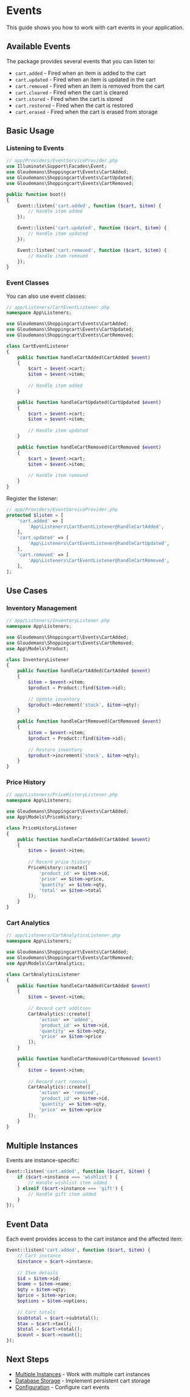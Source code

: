 # Events

This guide shows you how to work with cart events in your application.

## Available Events

The package provides several events that you can listen to:

- `cart.added` - Fired when an item is added to the cart
- `cart.updated` - Fired when an item is updated in the cart
- `cart.removed` - Fired when an item is removed from the cart
- `cart.cleared` - Fired when the cart is cleared
- `cart.stored` - Fired when the cart is stored
- `cart.restored` - Fired when the cart is restored
- `cart.erased` - Fired when the cart is erased from storage

## Basic Usage

### Listening to Events

```php
// app/Providers/EventServiceProvider.php
use Illuminate\Support\Facades\Event;
use Gloudemans\Shoppingcart\Events\CartAdded;
use Gloudemans\Shoppingcart\Events\CartUpdated;
use Gloudemans\Shoppingcart\Events\CartRemoved;

public function boot()
{
    Event::listen('cart.added', function ($cart, $item) {
        // Handle item added
    });

    Event::listen('cart.updated', function ($cart, $item) {
        // Handle item updated
    });

    Event::listen('cart.removed', function ($cart, $item) {
        // Handle item removed
    });
}
```

### Event Classes

You can also use event classes:

```php
// app/Listeners/CartEventListener.php
namespace App\Listeners;

use Gloudemans\Shoppingcart\Events\CartAdded;
use Gloudemans\Shoppingcart\Events\CartUpdated;
use Gloudemans\Shoppingcart\Events\CartRemoved;

class CartEventListener
{
    public function handleCartAdded(CartAdded $event)
    {
        $cart = $event->cart;
        $item = $event->item;
        
        // Handle item added
    }

    public function handleCartUpdated(CartUpdated $event)
    {
        $cart = $event->cart;
        $item = $event->item;
        
        // Handle item updated
    }

    public function handleCartRemoved(CartRemoved $event)
    {
        $cart = $event->cart;
        $item = $event->item;
        
        // Handle item removed
    }
}
```

Register the listener:

```php
// app/Providers/EventServiceProvider.php
protected $listen = [
    'cart.added' => [
        'App\Listeners\CartEventListener@handleCartAdded',
    ],
    'cart.updated' => [
        'App\Listeners\CartEventListener@handleCartUpdated',
    ],
    'cart.removed' => [
        'App\Listeners\CartEventListener@handleCartRemoved',
    ],
];
```

## Use Cases

### Inventory Management

```php
// app/Listeners/InventoryListener.php
namespace App\Listeners;

use Gloudemans\Shoppingcart\Events\CartAdded;
use Gloudemans\Shoppingcart\Events\CartRemoved;
use App\Models\Product;

class InventoryListener
{
    public function handleCartAdded(CartAdded $event)
    {
        $item = $event->item;
        $product = Product::find($item->id);
        
        // Update inventory
        $product->decrement('stock', $item->qty);
    }

    public function handleCartRemoved(CartRemoved $event)
    {
        $item = $event->item;
        $product = Product::find($item->id);
        
        // Restore inventory
        $product->increment('stock', $item->qty);
    }
}
```

### Price History

```php
// app/Listeners/PriceHistoryListener.php
namespace App\Listeners;

use Gloudemans\Shoppingcart\Events\CartAdded;
use App\Models\PriceHistory;

class PriceHistoryListener
{
    public function handleCartAdded(CartAdded $event)
    {
        $item = $event->item;
        
        // Record price history
        PriceHistory::create([
            'product_id' => $item->id,
            'price' => $item->price,
            'quantity' => $item->qty,
            'total' => $item->total
        ]);
    }
}
```

### Cart Analytics

```php
// app/Listeners/CartAnalyticsListener.php
namespace App\Listeners;

use Gloudemans\Shoppingcart\Events\CartAdded;
use Gloudemans\Shoppingcart\Events\CartRemoved;
use App\Models\CartAnalytics;

class CartAnalyticsListener
{
    public function handleCartAdded(CartAdded $event)
    {
        $item = $event->item;
        
        // Record cart addition
        CartAnalytics::create([
            'action' => 'added',
            'product_id' => $item->id,
            'quantity' => $item->qty,
            'price' => $item->price
        ]);
    }

    public function handleCartRemoved(CartRemoved $event)
    {
        $item = $event->item;
        
        // Record cart removal
        CartAnalytics::create([
            'action' => 'removed',
            'product_id' => $item->id,
            'quantity' => $item->qty,
            'price' => $item->price
        ]);
    }
}
```

## Multiple Instances

Events are instance-specific:

```php
Event::listen('cart.added', function ($cart, $item) {
    if ($cart->instance === 'wishlist') {
        // Handle wishlist item added
    } elseif ($cart->instance === 'gift') {
        // Handle gift item added
    }
});
```

## Event Data

Each event provides access to the cart instance and the affected item:

```php
Event::listen('cart.added', function ($cart, $item) {
    // Cart instance
    $instance = $cart->instance;
    
    // Item details
    $id = $item->id;
    $name = $item->name;
    $qty = $item->qty;
    $price = $item->price;
    $options = $item->options;
    
    // Cart totals
    $subtotal = $cart->subtotal();
    $tax = $cart->tax();
    $total = $cart->total();
    $count = $cart->count();
});
```

## Next Steps

- [Multiple Instances](/guide/multiple-instances) - Work with multiple cart instances
- [Database Storage](/guide/database-storage) - Implement persistent cart storage
- [Configuration](/guide/configuration) - Configure cart events 
